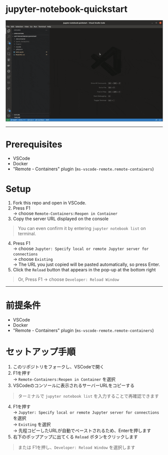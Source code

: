 # jupyter-notebook-quickstart

![gif](./gif/jupyter-notebook-quickstart.gif)

---

# Prerequisites
- VSCode
- Docker
- "Remote - Containers" plugin (`ms-vscode-remote.remote-containers`)

# Setup
1. Fork this repo and open in VSCode.
2. Press F1  
    -> choose `Remote-Containers:Reopen in Container`
3. Copy the server URL displayed on the console
> You can even confirm it by entering `jupyter notebook list` on terminal.
4. Press F1  
    -> choose `Jupyter: Specify local or remote Jupyter server for connections`  
    -> choose `Existing`  
    -> The URL you just copied will be pasted automatically, so press Enter.
5. Click the `Reload` button that appears in the pop-up at the bottom right
> Or, Press F1 -> choose `Developer: Reload Window`

---

# 前提条件
- VSCode
- Docker
- "Remote - Containers" plugin (`ms-vscode-remote.remote-containers`)

# セットアップ手順
1. このリポジトリをフォークし、VSCodeで開く
2. F1を押す  
    -> `Remote-Containers:Reopen in Container` を選択
3. VSCodeのコンソールに表示されるサーバーURLをコピーする
> ターミナルで `jupyter notebook list` を入力することで再確認できます
4. F1を押す  
    -> `Jupyter: Specify local or remote Jupyter server for connections` を選択  
    -> `Existing` を選択  
    -> 先程コピーしたURLが自動でペーストされるため、Enterを押します
5. 右下のポップアップに出てくる `Reload` ボタンをクリックします
> または F1を押し、`Developer: Reload Window` を選択します

